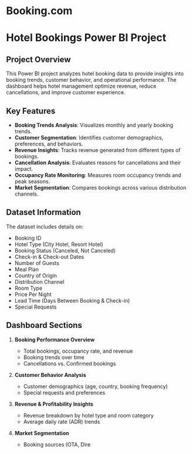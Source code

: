 # Booking.com
# Hotel Bookings Power BI Project

## Project Overview
This Power BI project analyzes hotel booking data to provide insights into booking trends, customer behavior, and operational performance. The dashboard helps hotel management optimize revenue, reduce cancellations, and improve customer experience.

## Key Features
- **Booking Trends Analysis**: Visualizes monthly and yearly booking trends.
- **Customer Segmentation**: Identifies customer demographics, preferences, and behaviors.
- **Revenue Insights**: Tracks revenue generated from different types of bookings.
- **Cancellation Analysis**: Evaluates reasons for cancellations and their impact.
- **Occupancy Rate Monitoring**: Measures room occupancy trends and peak seasons.
- **Market Segmentation**: Compares bookings across various distribution channels.

## Dataset Information
The dataset includes details on:
- Booking ID
- Hotel Type (City Hotel, Resort Hotel)
- Booking Status (Canceled, Not Canceled)
- Check-in & Check-out Dates
- Number of Guests
- Meal Plan
- Country of Origin
- Distribution Channel
- Room Type
- Price Per Night
- Lead Time (Days Between Booking & Check-in)
- Special Requests

## Dashboard Sections
1. **Booking Performance Overview**
   - Total bookings, occupancy rate, and revenue
   - Booking trends over time
   - Cancellations vs. Confirmed bookings

2. **Customer Behavior Analysis**
   - Customer demographics (age, country, booking frequency)
   - Special requests and preferences

3. **Revenue & Profitability Insights**
   - Revenue breakdown by hotel type and room category
   - Average daily rate (ADR) trends

4. **Market Segmentation**
   - Booking sources (OTA, Dire
